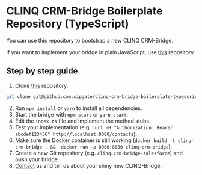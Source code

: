# CLINQ CRM-Bridge Boilerplate Repository (TypeScript)

You can use this repository to bootstrap a new CLINQ CRM-Bridge.

If you want to implement your bridge in plain JavaScript, use [this](https://github.com/sipgate/clinq-crm-bridge-boilerplate) repository.

## Step by step guide

1. Clone [this](https://github.com/sipgate/clinq-crm-bridge-boilerplate-typescript) repository.
```bash
git clone git@github.com:sipgate/clinq-crm-bridge-boilerplate-typescript.git clinq-crm-bridge-mycrm
```
2. Run `npm install` or `yarn` to install all dependencies.
3. Start the bridge with `npm start` or `yarn start`.
4. Edit the `index.ts` file and implement the method stubs.
5. Test your implementation (e.g. `curl -H "Authorization: Bearer abcdef123456" http://localhost:8080/contacts`).
6. Make sure the Docker container is still working (`docker build -t clinq-crm-bridge . &&  docker run -p 8080:8080 clinq-crm-bridge`).
7. Create a new Git repository (e.g. `clinq-crm-bridge-salesforce`) and push your bridge.
8. [Contact](mailto:hello@clinq.com) us and tell us about your shiny new CLINQ-Bridge.
